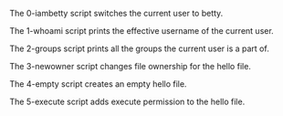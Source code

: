 The 0-iambetty script switches the current user to betty.

The 1-whoami script prints the effective username of the current user.

The 2-groups script prints all the groups the current user is a part of.

The 3-newowner script changes file ownership for the hello file.

The 4-empty script creates an empty hello file.

The 5-execute script adds execute permission to the hello file.


